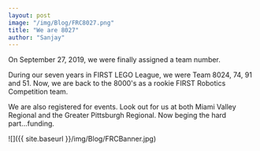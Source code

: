 ```yaml
---
layout: post
image: "/img/Blog/FRC8027.png"
title: "We are 8027"
author: "Sanjay"
---
```


On September 27, 2019, we were finally assigned a team number.  

During our seven years in FIRST LEGO League, we were Team 8024, 74, 91 and 51. Now, we are back to the 8000's as a rookie FIRST Robotics Competition team.

We are also registered for events. Look out for us at both Miami Valley Regional and the Greater Pittsburgh Regional.  Now beging the hard part...funding.

![]({{ site.baseurl }}/img/Blog/FRCBanner.jpg)


